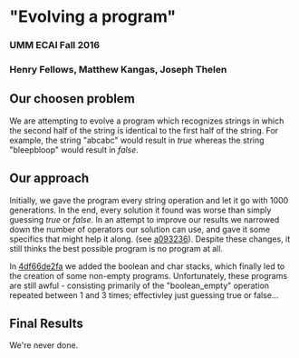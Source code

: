 # "Evolving a program"
### UMM ECAI Fall 2016
### Henry Fellows, Matthew Kangas, Joseph Thelen

## Our choosen problem
We are attempting to evolve a program which recognizes
strings in which the second half of the string is
identical to the first half  of the string. For example,
the string "abcabc" would result in *true* whereas the
string "bleepbloop" would result in *false*.

## Our approach
Initially, we gave the program every string operation and let it
go with 1000 generations. In the end, every solution it found was
worse than simply guessing *true* or *false*. In an attempt to improve
our results we narrowed down the number of operators our solution can
use, and gave it some specifics that might help it along. (see [a093236](https://github.com/KangasMatthew/Clojush/commit/a093236)).
Despite these changes, it still thinks the best possible program is no
program at all.

In [4df66de2fa](https://github.com/KangasMatthew/Clojush/commit/4df66de2fa72777a6ce4e1e015c56969df00224b) we added the boolean and char stacks, which finally led
to the creation of some non-empty programs. Unfortunately, these programs are
still awful - consisting primarily of the "boolean_empty" operation repeated
between 1 and 3 times; effectivley just guessing true or false... 

## Final Results
We're never done.

